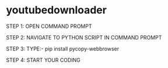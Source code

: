 # youtubedownloader

STEP 1: OPEN COMMAND PROMPT

STEP 2: NAVIGATE TO PYTHON  SCRIPT IN COMMAND PROMPT

STEP 3: TYPE:- pip install pycopy-webbrowser

STEP 4: START YOUR CODING
